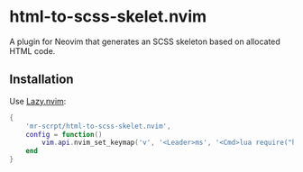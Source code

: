 # html-to-scss-skelet.nvim

A plugin for Neovim that generates an SCSS skeleton based on allocated HTML code.

## Installation

Use [Lazy.nvim](https://github.com/folke/lazy.nvim):

```lua
{
    'mr-scrpt/html-to-scss-skelet.nvim',
    config = function()
        vim.api.nvim_set_keymap('v', '<Leader>ms', '<Cmd>lua require("html_to_scss_skelet").generate_scss_skeleton()<CR>', { noremap = true, silent = true })
    end
}

```
